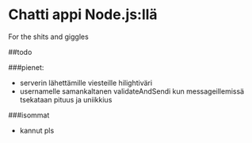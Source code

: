 # Chatti appi Node.js:llä

For the shits and giggles

##todo

###pienet:
- serverin lähettämille viesteille hilightiväri
- usernamelle samankaltanen validateAndSendi kun messageillemissä tsekataan pituus ja uniikkius

###isommat
- kannut pls
